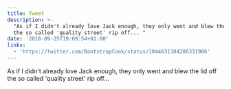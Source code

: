 ```yaml
---
title: Tweet
description: >-
  "As if I didn't already love Jack enough, they only went and blew the lid off
  the so called 'quality street' rip off... "
date: '2018-09-25T19:09:54+01:00'
links:
  - 'https://twitter.com/BootstrapCook/status/1044631384206331906'
---
```

As if I didn't already love Jack enough, they only went and blew the lid off the so called 'quality street' rip off... 
